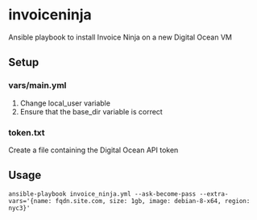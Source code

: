 # invoiceninja
Ansible playbook to install Invoice Ninja on a new Digital Ocean VM

## Setup

### vars/main.yml
1. Change local_user variable
2. Ensure that the base_dir variable is correct

### token.txt
Create a file containing the Digital Ocean API token


## Usage
```
ansible-playbook invoice_ninja.yml --ask-become-pass --extra-vars='{name: fqdn.site.com, size: 1gb, image: debian-8-x64, region: nyc3}'
```
